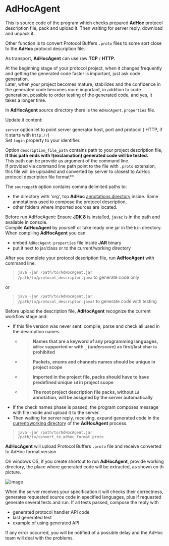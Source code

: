 # AdHocAgent
This is source code of the program which checks prepared **AdHoc** protocol description file, pack and upload it. 
Then waiting for server reply, download and unpack it.

Other function is to convert Protocol Buffers `.proto` files to some sort close to the **AdHoc** protocol description file.

As transport, **AdHocAgent** can use raw **TCP** / **HTTP**.  

At the beginning stage of your protocol project, when it changes frequently and getting the generated code faster is important, just ask code generation.  
Later, when your project becomes mature, stabilizes and the confidence in the generated code becomes more important, in addition to code generation, 
possible to order testing of the generated code, and yes, it takes a longer time.

In **AdHocAgent** source directory there is the `AdHocAgent.properties` file.

Update it content: 

`server` option let to point server generator host, port and protocol ( HTTP, if it starts with `http://`)   
Set `login` property to your identifier.  

Option `description_file_path` contains path to your project description file, **If this path ends with !(exclamation) generated code will be tested.**  
This path can be provide as argument of the command line.   
If provided via command line path point to the file with `.proto` extension, this file will be uploaded and converted by server to closest to AdHoc protocol description file format**

The `sourcepath`  option contains comma delimited paths to: 
 * the directory with 'org', top **AdHoc** [annotations directory](https://github.com/cheblin/AdHoc) inside. Same annotations used to compose the protocol description, 
 * other folders where imported sources are located.

Before run AdHocAgent:
Ensure [**JDK 8**](https://www.oracle.com/technetwork/java/javase/downloads/index.html) is installed, `javac` is in the path and available in console.   
Compile **AdHocAgent** by yourself or take ready one jar in the `bin` directory.  
When compiling **AdHocAgent** you can 
 - embed `AdHocAgent.properties` file inside **JAR** binary
 - put it next to jar/class or to the current/working directory
 
After you complete your protocol description file, run **AdHocAgent** with command line:
 > `java -jar /path/to/AdHocAgent.jar /path/to/protocol_descriptor.java` to generate code only

or
 > `java -jar /path/to/AdHocAgent.jar /path/to/protocol_descriptor.java!` to generate code with testing 


Before upload the description file, **AdHocAgent** recognize the current workflow stage and:  
* If this file version was never sent: compile, parse and check all used in the description names. 
  * >**Names that are a keyword of any programming languages, `AdHoc` supported or with `_` (_underscore_) as first/last char is prohibited**
  * >**Packets, enums and channels names should be unique in project scope**
  * >**Imported in the project file, packs should have to have predefined unique `id` in project scope**
  * >**The root project description file packs, without `id` annotation, will be assigned by the server automatically**
  
- If the check names phase is passed, the program composes message with file inside and upload it to the server.
- Then waiting for server reply, receiving, expand generated code in the [current/working directory](https://en.wikipedia.org/wiki/Working_directory) of the **AdHocAgent** process.

> `java -jar /path/to/AdHocAgent.jar /path/to/convert_to_adhoc_format.proto`

**AdHocAgent** will upload Protocol Buffers `.proto` file and receive converted to AdHoc format version

On windows OS, if you create shortcut to run **AdHocAgent**, provide working directory, the place where generated code will be extracted, as shown on th picture.
 
![image](https://user-images.githubusercontent.com/29354319/69940309-eb597f00-151c-11ea-922f-1795eccfa796.png)

When the server receives your specification it will checks their correctness, generates requested source code in specified languages, plus if requested generate several tests and run. 
If all tests passed, compose the reply with
- generated protocol handler API code
- last generated test
- example of using generated API 

If any error occurred, you will be notified of a possible delay and the AdHoc team will deal with the problems.

